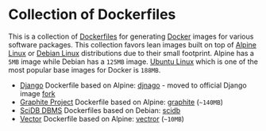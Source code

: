 # Collection of Dockerfiles

This is a collection of [Dockerfiles](https://docs.docker.com/engine/reference/builder/) for generating [Docker](https://docs.docker.com/) images for various software packages. This collection favors lean images built on top of [Alpine Linux](http://alpinelinux.org/) or [Debian Linux](https://www.debian.org/) distributions due to their small footprint. Alpine has a `5MB` image while Debian has a `125MB` image. [Ubuntu Linux](http://www.ubuntu.com/) which is one of the most popular base images for Docker is `188MB`.

   * [Django](https://www.djangoproject.com/) Dockerfile based on Alpine: [djnago](django) - moved to official Django image [fork](https://github.com/rvernica/docker-django)
   * [Graphite Project](https://github.com/graphite-project) Dockerfile based on Alpine: [graphite](graphite) (`~140MB`)
   * [SciDB DBMS](http://www.paradigm4.com/) Dockerfiles based on Debian: [scidb](scidb)
   * [Vector](http://vectoross.io/) Dockerfile based on Alpine: [vectror](vector) (`~10MB`)
